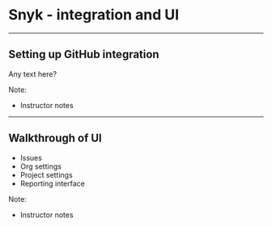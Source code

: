 <!-- .slide: data-background-image="./content/images/appsec-icon.svg" data-background-size="7%" data-background-position="right 2% top 2%"-->

# Snyk - integration and UI

---

## Setting up GitHub integration

Any text here?

Note:

- Instructor notes

---

## Walkthrough of UI

- Issues
- Org settings
- Project settings
- Reporting interface

Note:

- Instructor notes